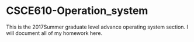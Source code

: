 # CSCE610-Operation_system
This is the 2017Summer graduate level advance operating system section. I will document all of my homework here.

